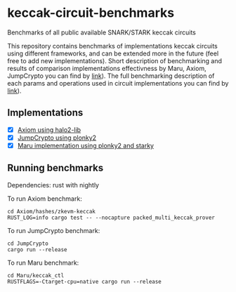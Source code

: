 # keccak-circuit-benchmarks
Benchmarks of all public available SNARK/STARK keccak circuits

This repository contains benchmarks of implementations keccak circuits using different frameworks, and can be extended  more in the future (feel free to add new implementations). Short description of benchmarking and results of comparison implementations effectivness by Maru, Axiom, JumpCrypto you can find by [link](https://github.com/proxima-one/keccak-circuit-benchmarks/blob/master/short_description.pdf)). The full benchmarking description of each params and operations used in circuit implementations you can find by [link](https://github.com/proxima-one/keccak-circuit-benchmarks/blob/master/full_description.pdf)).


## Implementations
- [x] [Axiom using halo2-lib](https://github.com/axiom-crypto/halo2-lib/tree/community-edition/hashes/zkevm-keccak)
- [x] [JumpCrypto using plonky2](https://github.com/JumpCrypto/plonky2-crypto/blob/main/src/hash/keccak256.rs)
- [x] [Maru implementation using plonky2 and starky](https://github.com/proxima-one/keccak_ctl)

## Running benchmarks
Dependencies: rust with nightly

To run Axiom benchmark:


```
cd Axiom/hashes/zkevm-keccak
RUST_LOG=info cargo test -- --nocapture packed_multi_keccak_prover
```


To run JumpCrypto benchmark:

```
cd JumpCrypto
cargo run --release
```

To run Maru benchmark:

```
cd Maru/keccak_ctl
RUSTFLAGS=-Ctarget-cpu=native cargo run --release
```
